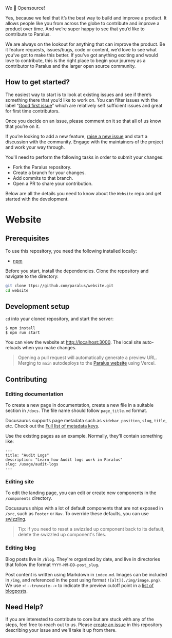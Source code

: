 We 💚 Opensource!

Yes, because we feel that it’s the best way to build and improve a product. It allows people like you from across the globe to contribute and improve a product over time. And we’re super happy to see that you’d like to contribute to Paralus.

We are always on the lookout for anything that can improve the product. Be it feature requests, issues/bugs, code or content, we’d love to see what you’ve got to make this better. If you’ve got anything exciting and would love to contribute, this is the right place to begin your journey as a contributor to Paralus and the larger open source community.

## How to get started?

The easiest way to start is to look at existing issues and see if there’s something there that you’d like to work on. You can filter issues with the label “[Good first issue](https://github.com/paralus/website/issues?q=is%3Aissue+is%3Aopen+label%3A%22good+first+issue%22)” which are relatively self sufficient issues and great for first time contributors.

Once you decide on an issue, please comment on it so that all of us know that you’re on it.

If you’re looking to add a new feature, [raise a new issue](https://github.com/paralus/website/issues/new) and start a discussion with the community. Engage with the maintainers of the project and work your way through.

You'll need to perform the following tasks in order to submit your changes:

- Fork the Paralus repository.
- Create a branch for your changes.
- Add commits to that branch.
- Open a PR to share your contribution.

Below are all the details you need to know about the `Website` repo and get started with the development.

# Website

## Prerequisites

To use this repository, you need the following installed locally:

- [npm](https://www.npmjs.com/)

Before you start, install the dependencies. Clone the repository and navigate to the directory:

```bash
git clone ttps://github.com/paralus/website.git
cd website
```

## Development setup

`cd` into your cloned repository, and start the server:

```
$ npm install
$ npm run start
```

You can view the website at [http://localhost:3000](http://localhost:3000). The local site auto-reloads when you make changes.

> Opening a pull request will automatically generate a preview URL. Merging to `main` autodeploys to the [Paralus website](https://paralus.io) using Vercel.

## Contributing

### Editing documentation

To create a new page in documentation, create a new file in a suitable section in `/docs`. The file name should follow `page_title.md` format.

Docusaurus supports page metadata such as `sidebar_position`, `slug`, `title`, etc. Check out the [Full list of metadata keys](https://docusaurus.io/docs/api/plugins/@docusaurus/plugin-content-docs).

Use the existing pages as an example. Normally, they'll contain something like:

```
---
title: "Audit Logs"
description: "Learn how Audit logs work in Paralus"
slug: /usage/audit-logs
---
```

### Editing site

To edit the landing page, you can edit or create new components in the `/components` directory.

Docusaurus ships with a lot of default components that are not exposed in `/src`, such as `Footer` or `Nav`. To override these defaults, you can use [swizzling](https://docusaurus.io/docs/swizzling).

> Tip: if you need to reset a swizzled up component back to its default, delete the swizzled up component's files.

### Editing blog

Blog posts live in `/blog`. They're organized by date, and live in directories that follow the format `YYYY-MM-DD-post_slug`.

Post content is written using Markdown in `index.md`. Images can be included in `/img`, and referenced in the post using format `![alt](./img/image.png)`. We use `<!--truncate-->` to indicate the preview cutoff point in a [list of blogposts](https://paralus.io/blog).

## Need Help?

If you are interested to contribute to core but are stuck with any of the steps, feel free to reach out to us. Please [create an issue](https://github.com/paralus/website/issues/new) in this repository describing your issue and we'll take it up from there.
